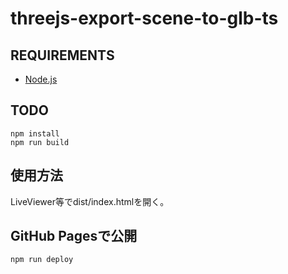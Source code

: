 # threejs-export-scene-to-glb-ts

## REQUIREMENTS

- [Node.js](https://nodejs.org)

## TODO

```shell
npm install
npm run build
```

## 使用方法

LiveViewer等でdist/index.htmlを開く。

## GitHub Pagesで公開

```
npm run deploy
```
